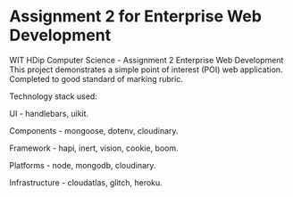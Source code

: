 # Assignment 2 for Enterprise Web Development 
WIT HDip Computer Science - Assignment 2 Enterprise Web Development 
This project demonstrates a simple point of interest (POI) web application.
Completed to good standard of marking rubric.

Technology stack used:

UI - handlebars, uikit.

Components - mongoose, dotenv, cloudinary.

Framework - hapi, inert, vision, cookie, boom.

Platforms - node, mongodb, cloudinary.

Infrastructure - cloudatlas, glitch, heroku.
